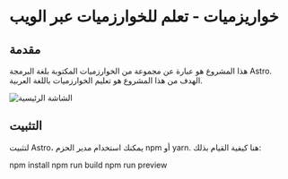 # خواريزميات - تعلم للخوارزميات عبر الويب 

## مقدمة

هذا المشروع هو عبارة عن مجموعة من الخوارزميات المكتوبة بلغة البرمجة Astro. الهدف من هذا المشروع هو تعليم الخوارزميات باللغة العربية.

![الشاشة الرئيسية](homeScreen.png)

## التثبيت

لتثبيت Astro، يمكنك استخدام مدير الحزم npm أو yarn. هنا كيفية القيام بذلك:

npm install
npm run build
npm run preview

